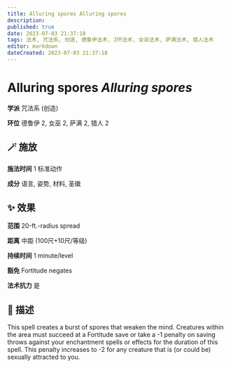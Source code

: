 ```yaml
---
title: Alluring spores Alluring spores
description: 
published: true
date: 2023-07-03 21:37:18
tags: 法术, 咒法系, 创造, 德鲁伊法术, 2环法术, 女巫法术, 萨满法术, 猎人法术
editor: markdown
dateCreated: 2023-07-03 21:37:18
---
```


# **Alluring spores** *Alluring spores*

**学派** 咒法系 (创造) 

**环位** 德鲁伊 2, 女巫 2, 萨满 2, 猎人 2

## 🪄 施放

**施法时间** 1 标准动作

**成分** 语言, 姿势, 材料, 圣徽

## ✨ 效果  

**范围** 20-ft.-radius spread

**距离** 中距 (100尺+10尺/等级)  

**持续时间** 1 minute/level 

**豁免** Fortitude negates

**法术抗力** 是

## 📖 描述

This spell creates a burst of spores that weaken the mind. Creatures within the area must succeed at a Fortitude save or take a -1 penalty on saving throws against your enchantment spells or effects for the duration of this spell. This penalty increases to -2 for any creature that is (or could be) sexually attracted to you.
    